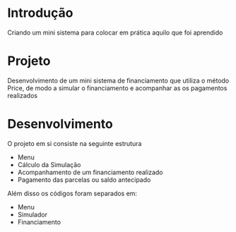# Introdução
Criando um mini sistema para colocar em prática aquilo que foi aprendido

# Projeto
Desenvolvimento de um mini sistema de financiamento que utiliza o método Price, de modo a simular o financiamento e acompanhar as os pagamentos realizados

# Desenvolvimento
O projeto em si consiste na seguinte estrutura
* Menu
* Cálculo da Simulação
* Acompanhamento de um financiamento realizado
* Pagamento das parcelas ou saldo antecipado

Além disso os códigos foram separados em:
* Menu
* Simulador
* Financiamento